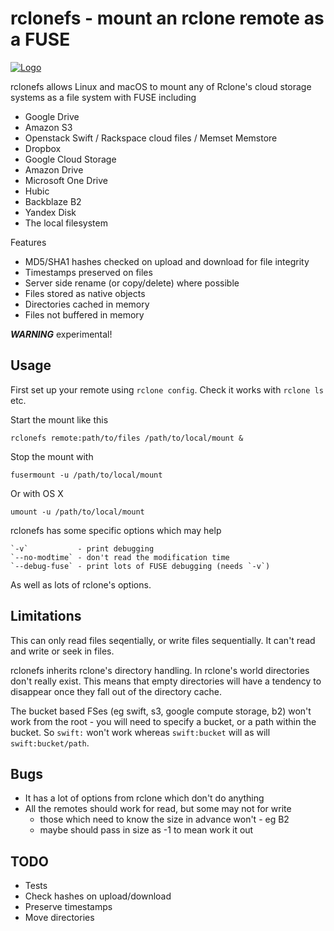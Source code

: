 # rclonefs - mount an rclone remote as a FUSE #

[![Logo](http://rclone.org/img/rclone-120x120.png)](http://rclone.org/)

rclonefs allows Linux and macOS to mount any of Rclone's cloud storage
systems as a file system with FUSE including

  * Google Drive
  * Amazon S3
  * Openstack Swift / Rackspace cloud files / Memset Memstore
  * Dropbox
  * Google Cloud Storage
  * Amazon Drive
  * Microsoft One Drive
  * Hubic
  * Backblaze B2
  * Yandex Disk
  * The local filesystem

Features

  * MD5/SHA1 hashes checked on upload and download for file integrity
  * Timestamps preserved on files
  * Server side rename (or copy/delete) where possible
  * Files stored as native objects
  * Directories cached in memory
  * Files not buffered in memory

***WARNING*** experimental!

## Usage ##

First set up your remote using `rclone config`.  Check it works with `rclone ls` etc.

Start the mount like this

    rclonefs remote:path/to/files /path/to/local/mount &

Stop the mount with

    fusermount -u /path/to/local/mount

Or with OS X

    umount -u /path/to/local/mount

rclonefs has some specific options which may help

    `-v`           - print debugging
    `--no-modtime` - don't read the modification time
    `--debug-fuse` - print lots of FUSE debugging (needs `-v`)

As well as lots of rclone's options.

## Limitations ##

This can only read files seqentially, or write files sequentially.  It
can't read and write or seek in files.

rclonefs inherits rclone's directory handling.  In rclone's world
directories don't really exist.  This means that empty directories
will have a tendency to disappear once they fall out of the directory
cache.

The bucket based FSes (eg swift, s3, google compute storage, b2) won't
work from the root - you will need to specify a bucket, or a path
within the bucket.  So `swift:` won't work whereas `swift:bucket` will
as will `swift:bucket/path`.

## Bugs ##

  * It has a lot of options from rclone which don't do anything
  * All the remotes should work for read, but some may not for write
    * those which need to know the size in advance won't - eg B2
    * maybe should pass in size as -1 to mean work it out

## TODO ##

  * Tests
  * Check hashes on upload/download
  * Preserve timestamps
  * Move directories
